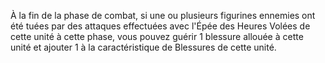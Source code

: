 À la fin de la phase de combat, si une
ou plusieurs figurines ennemies ont été
tuées par des attaques effectuées avec
l'Épée des Heures Volées de cette unité
à cette phase, vous pouvez guérir 1
blessure allouée à cette unité et ajouter
1 à la caractéristique de Blessures de
cette unité.
